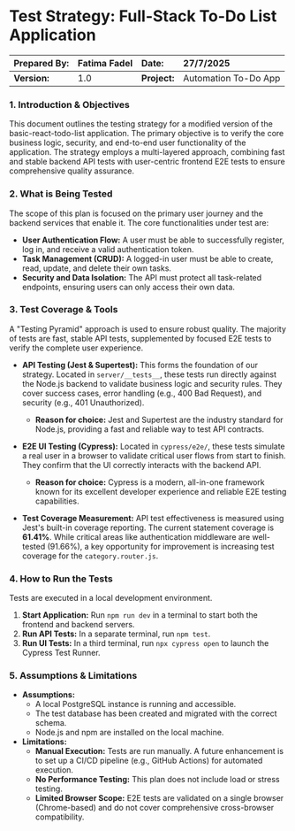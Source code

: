 # Test Strategy: Full-Stack To-Do List Application

| **Prepared By:** | Fatima Fadel | **Date:**   | 27/7/2025 |
| :--------------- | :----------- | :---------- | :-------- |
| **Version:**     | 1.0          | **Project:** | Automation To-Do App |

### 1. Introduction & Objectives
This document outlines the testing strategy for a modified version of the basic-react-todo-list application. The primary objective is to verify the core business logic, security, and end-to-end user functionality of the application. The strategy employs a multi-layered approach, combining fast and stable backend API tests with user-centric frontend E2E tests to ensure comprehensive quality assurance.

### 2. What is Being Tested
The scope of this plan is focused on the primary user journey and the backend services that enable it. The core functionalities under test are:
*   **User Authentication Flow:** A user must be able to successfully register, log in, and receive a valid authentication token.
*   **Task Management (CRUD):** A logged-in user must be able to create, read, update, and delete their own tasks.
*   **Security and Data Isolation:** The API must protect all task-related endpoints, ensuring users can only access their own data.

### 3. Test Coverage & Tools
A "Testing Pyramid" approach is used to ensure robust quality. The majority of tests are fast, stable API tests, supplemented by focused E2E tests to verify the complete user experience.

*   **API Testing (Jest & Supertest):** This forms the foundation of our strategy. Located in `server/__tests__`, these tests run directly against the Node.js backend to validate business logic and security rules. They cover success cases, error handling (e.g., 400 Bad Request), and security (e.g., 401 Unauthorized).
    *   **Reason for choice:** Jest and Supertest are the industry standard for Node.js, providing a fast and reliable way to test API contracts.

*   **E2E UI Testing (Cypress):** Located in `cypress/e2e/`, these tests simulate a real user in a browser to validate critical user flows from start to finish. They confirm that the UI correctly interacts with the backend API.
    *   **Reason for choice:** Cypress is a modern, all-in-one framework known for its excellent developer experience and reliable E2E testing capabilities.

*   **Test Coverage Measurement:** API test effectiveness is measured using Jest's built-in coverage reporting. The current statement coverage is **61.41%**. While critical areas like authentication middleware are well-tested (91.66%), a key opportunity for improvement is increasing test coverage for the `category.router.js`.

### 4. How to Run the Tests
Tests are executed in a local development environment.
1.  **Start Application:** Run `npm run dev` in a terminal to start both the frontend and backend servers.
2.  **Run API Tests:** In a separate terminal, run `npm test`.
3.  **Run UI Tests:** In a third terminal, run `npx cypress open` to launch the Cypress Test Runner.

### 5. Assumptions & Limitations
*   **Assumptions:**
    *   A local PostgreSQL instance is running and accessible.
    *   The test database has been created and migrated with the correct schema.
    *   Node.js and npm are installed on the local machine.
*   **Limitations:**
    *   **Manual Execution:** Tests are run manually. A future enhancement is to set up a CI/CD pipeline (e.g., GitHub Actions) for automated execution.
    *   **No Performance Testing:** This plan does not include load or stress testing.
    *   **Limited Browser Scope:** E2E tests are validated on a single browser (Chrome-based) and do not cover comprehensive cross-browser compatibility.

